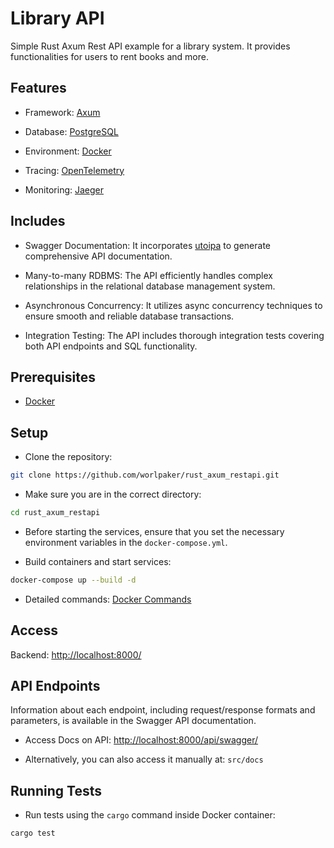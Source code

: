 # Library API

Simple Rust Axum Rest API example for a library system. It provides functionalities for users to rent books and more.

## Features

- Framework: [Axum](https://github.com/tokio-rs/axum)

- Database: [PostgreSQL](https://www.postgresql.org/)

- Environment: [Docker](https://www.docker.com/)

- Tracing: [OpenTelemetry](https://github.com/open-telemetry/opentelemetry-rust)

- Monitoring: [Jaeger](https://github.com/jaegertracing/jaeger)

## Includes

- Swagger Documentation: It incorporates [utoipa](https://github.com/juhaku/utoipa) to generate comprehensive API documentation.

- Many-to-many RDBMS: The API efficiently handles complex relationships in the relational database management system.

- Asynchronous Concurrency: It utilizes async concurrency techniques to ensure smooth and reliable database transactions.

- Integration Testing: The API includes thorough integration tests covering both API endpoints and SQL functionality.

## Prerequisites

- [Docker](https://docs.docker.com/get-docker/)

## Setup

- Clone the repository:

```sh
git clone https://github.com/worlpaker/rust_axum_restapi.git
```

- Make sure you are in the correct directory:

```sh
cd rust_axum_restapi
```

- Before starting the services, ensure that you set the necessary environment variables in the `docker-compose.yml`.

- Build containers and start services:

```sh
docker-compose up --build -d
```

- Detailed commands: [Docker Commands](https://docs.docker.com/engine/reference/commandline/docker/)

## Access

Backend: <http://localhost:8000/>

## API Endpoints

Information about each endpoint, including request/response formats and parameters, is available in the Swagger API documentation.

- Access Docs on API: <http://localhost:8000/api/swagger/>

- Alternatively, you can also access it manually at: `src/docs`

## Running Tests

- Run tests using the `cargo` command inside Docker container:

```sh
cargo test
```

